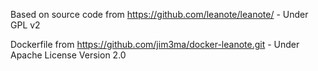 Based on source code from https://github.com/leanote/leanote/ - Under GPL v2

Dockerfile from https://github.com/jim3ma/docker-leanote.git - Under Apache License Version 2.0